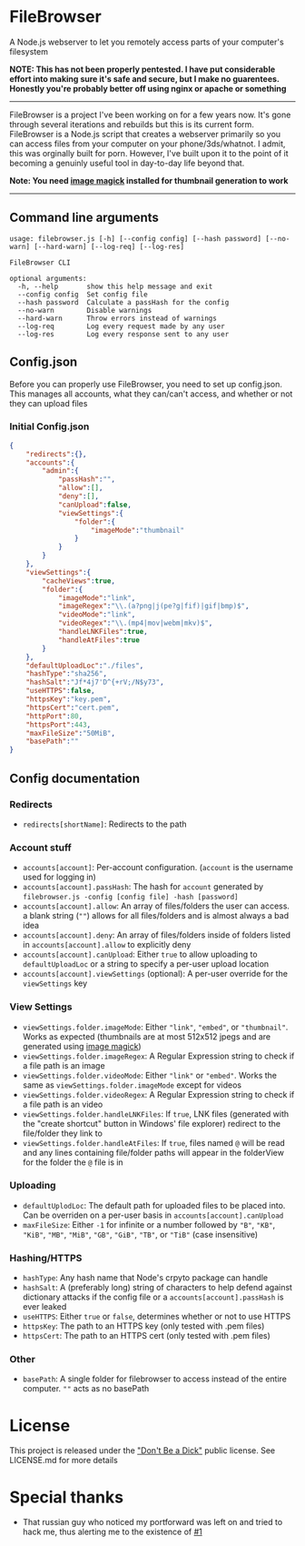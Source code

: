 # FileBrowser
A Node.js webserver to let you remotely access parts of your computer's filesystem

**NOTE: This has not been properly pentested. I have put considerable effort into making sure it's safe and secure, but I make no guarentees. Honestly you're probably better off using nginx or apache or something**

---

FileBrowser is a project I've been working on for a few years now. It's gone through several iterations and rebuilds but this is its current form. FileBrowser is a Node.js script that creates a webserver primarily so you can access files from your computer on your phone/3ds/whatnot. I admit, this was orginally built for porn. However, I've built upon it to the point of it becoming a genuinly useful tool in day-to-day life beyond that.

**Note: You need [image magick](https://www.imagemagick.org/) installed for thumbnail generation to work**

---

## Command line arguments

```
usage: filebrowser.js [-h] [--config config] [--hash password] [--no-warn] [--hard-warn] [--log-req] [--log-res]

FileBrowser CLI

optional arguments:
  -h, --help       show this help message and exit
  --config config  Set config file
  --hash password  Calculate a passHash for the config
  --no-warn        Disable warnings
  --hard-warn      Throw errors instead of warnings
  --log-req        Log every request made by any user
  --log-res        Log every response sent to any user
```

## Config.json

Before you can properly use FileBrowser, you need to set up config.json. This manages all accounts, what they can/can't access, and whether or not they can upload files

### Initial Config.json

```JSON
{
	"redirects":{},
	"accounts":{
		"admin":{
			"passHash":"",
			"allow":[],
			"deny":[],
			"canUpload":false,
			"viewSettings":{
				"folder":{
					"imageMode":"thumbnail"
				}
			}
		}
	},
	"viewSettings":{
		"cacheViews":true,
		"folder":{
			"imageMode":"link",
			"imageRegex":"\\.(a?png|j(pe?g|fif)|gif|bmp)$",
			"videoMode":"link",
			"videoRegex":"\\.(mp4|mov|webm|mkv)$",
			"handleLNKFiles":true,
			"handleAtFiles":true
		}
	},
	"defaultUploadLoc":"./files",
	"hashType":"sha256",
	"hashSalt":"Jf*4j7'D^{+rV;/N$y73",
	"useHTTPS":false,
	"httpsKey":"key.pem",
	"httpsCert":"cert.pem",
	"httpPort":80,
	"httpsPort":443,
	"maxFileSize":"50MiB",
	"basePath":""
}
```

## Config documentation

### Redirects

- `redirects[shortName]`: Redirects to the path

### Account stuff

- `accounts[account]`: Per-account configuration. (`account` is the username used for logging in)
- `accounts[account].passHash`: The hash for `account` generated by `filebrowser.js -config [config file] -hash [password]`
- `accounts[account].allow`: An array of files/folders the user can access. a blank string (`""`) allows for all files/folders and is almost always a bad idea
- `accounts[account].deny`: An array of files/folders inside of folders listed in `accounts[account].allow` to explicitly deny
- `accounts[account].canUpload`: Either `true` to allow uploading to `defaultUploadLoc` or a string to specify a per-user upload location
- `accounts[account].viewSettings` (optional): A per-user override for the `viewSettings` key

### View Settings

- `viewSettings.folder.imageMode`: Either `"link"`, `"embed"`, or `"thumbnail"`. Works as expected (thumbnails are at most 512x512 jpegs and are generated using [image magick](https://www.imagemagick.org/))
- `viewSettings.folder.imageRegex`: A Regular Expression string to check if a file path is an image
- `viewSettings.folder.videoMode`: Either `"link"` or `"embed"`. Works the same as `viewSettings.folder.imageMode` except for videos
- `viewSettings.folder.videoRegex`: A Regular Expression string to check if a file path is an video
- `viewSettings.folder.handleLNKFiles`: If `true`, LNK files (generated with the "create shortcut" button in Windows' file explorer) redirect to the file/folder they link to
- `viewSettings.folder.handleAtFiles`: If `true`, files named `@` will be read and any lines containing file/folder paths will appear in the folderView for the folder the `@` file is in

### Uploading

- `defaultUplodLoc`: The default path for uploaded files to be placed into. Can be overriden on a per-user basis in `accounts[account].canUpload`
- `maxFileSize`: Either `-1` for infinite or a number followed by `"B"`, `"KB"`, `"KiB"`, `"MB"`, `"MiB"`, `"GB"`, `"GiB"`, `"TB"`, or `"TiB"` (case insensitive)

### Hashing/HTTPS

- `hashType`: Any hash name that Node's crpyto package can handle
- `hashSalt`: A (preferably long) string of characters to help defend against dictionary attacks if the config file or a `accounts[account].passHash` is ever leaked
- `useHTTPS`: Either `true` or `false`, determines whether or not to use HTTPS
- `httpsKey`: The path to an HTTPS key (only tested with .pem files)
- `httpsCert`: The path to an HTTPS cert (only tested with .pem files)

### Other

- `basePath`: A single folder for filebrowser to access instead of the entire computer. `""` acts as no basePath


# License

This project is released under the ["Don't Be a Dick"](https://dbad-license.org) public license. See LICENSE.md for more details

# Special thanks

- That russian guy who noticed my portforward was left on and tried to hack me, thus alerting me to the existence of [#1](https://github.com/Scripter17/filebrowser/issues/1)